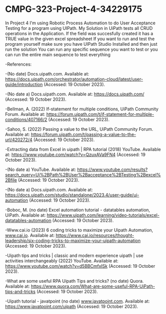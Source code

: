 # CMPG-323-Project-4-34229175

In Project 4 I'm using Robotic Process Automation to do User Acceptance Testing for a program using UIPath.
My Solution in UiPath tests all CRUD operations in the Application.
If the field was succesfully created it has a TRUE value in the given excel spreadsheet
If you want to run and test the program yourself make sure you have UIPath Studio Installed and then just run the solution 
You can run any specific sequence you want to test or you can run the entire main sequence to test everything

-References:

-(No date) Docs.uipath.com. Available at: https://docs.uipath.com/orchestrator/automation-cloud/latest/user-guide/introduction (Accessed: 19 October 2023). 

-(No date a) Docs.uipath.com. Available at: https://docs.uipath.com/ (Accessed: 19 October 2023). 

-Bellman, A. (2022) If-statement for multiple conditions, UiPath Community Forum. Available at: https://forum.uipath.com/t/if-statement-for-multiple-conditions/407166/2 (Accessed: 19 October 2023). 

-Sahoo, S. (2022) Passing a value to the URL, UiPath Community Forum. Available at: https://forum.uipath.com/t/passing-a-value-to-the-url/420272/4 (Accessed: 19 October 2023). 

-Extracting data from Excel in uipath | RPA tutorial (2018) YouTube. Available at: https://www.youtube.com/watch?v=QzuxAVa9FN4 (Accessed: 19 October 2023). 

-(No date a) YouTube. Available at: https://www.youtube.com/results?search_query=Ui%2BPath%2BUser%2Bacceptance%2BTesting%2Bexcel%2Bfile (Accessed: 19 October 2023). 

-(No date a) Docs.uipath.com. Available at: https://docs.uipath.com/studio/standalone/2023.4/user-guide/ui-automation (Accessed: 19 October 2023). 

-Boboc, M. (no date) Excel automation tutorial - datatables automation, UiPath. Available at: https://www.uipath.com/learning/video-tutorials/excel-datatables-automation (Accessed: 19 October 2023). 

-Www.cai.io (2023) 6 coding tricks to maximize your Uipath Automation, www.cai.io. Available at: https://www.cai.io/resources/thought-leadership/six-coding-tricks-to-maximize-your-uipath-automation (Accessed: 19 October 2023). 

-Uipath tips and tricks | classic and modern experience uipath | use activities interchangeably (2022) YouTube. Available at: https://www.youtube.com/watch?v=d5BBCmfxISk (Accessed: 19 October 2023). 

-What are some useful RPA Uipath Tips and tricks? (no date) Quora. Available at: https://www.quora.com/What-are-some-useful-RPA-UiPath-tips-and-tricks (Accessed: 19 October 2023). 

-Uipath tutorial - javatpoint (no date) www.javatpoint.com. Available at: https://www.javatpoint.com/uipath (Accessed: 19 October 2023). 

